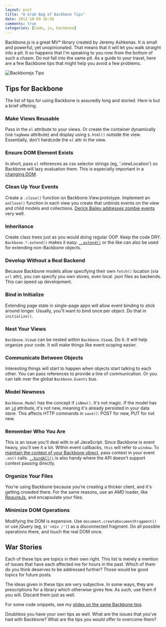 ```yaml
---
layout: post
title: "A Grab Bag of Backbone Tips"
date: 2012-10-09 16:56
comments: true
categories: [Code, js, backbone]
---
```


Backbone.js is a great MV* library created by Jeremy Ashkenas.  It is small and powerful, yet unopinionated.  That means that it will let you walk straight into a pit.  It so happens that I'm speaking to you now from the bottom of such a chasm.  Do not fall into the same pit.  As a guide to your travel, here are a few Backbone tips that might help you avoid a few problems.

![Backbonejs Tips](http://i.imgur.com/yXrC3.png)

<!--more-->

## Tips for Backbone

The list of tips for using Backbone is assuredly long and storied.  Here is but a brief offering.

### Make Views Reusable

Pass in the `el` attribute to your views.  Or create the container dynamically (via `tagName` attribute) and display using `$.html()` outside the view.  Essentially, don't hardcode the `el` attr in the view.

### Ensure DOM Element Exists

In short, pass `el` references as css selector strings (eg, '.viewLocation') so Backbone will lazy evaluation them.  This is especially important in a [changing DOM](http://rockycode.com/blog/backbone-views-dynamic-dom/).

### Clean Up Your Events

Create a `.close()` function on Backbone.View.prototype.  Implement an `onClose()` function in each view you create that unbinds events on the view and child models and collections.  [Derick Bailey addresses zombie events](http://lostechies.com/derickbailey/2011/09/15/zombies-run-managing-page-transitions-in-backbone-apps/) very well.

### Inheritance

Create class trees just as you would doing regular OOP.  Keep the code DRY.  `Backbone.*.extend()` makes it easy.  [`_.extend()`](http://underscorejs.org/#extend) or the like can also be used for extending non-Backbone objects.

### Develop Without a Real Backend

Because Backbone models allow specifying their own `fetch()` location (via `url` attr), you can specify you own stores, even local .json files as backends.  This can speed up development.

### Bind in Initialize

Extending page state in single-page apps will allow event binding to stick around longer.  Usually, you'll want to bind once per object.  Do that in `initialize()`.

### Nest Your Views

`Backbone.View`s can be nested within `Backbone.View`s.  Do it.  It will help organize your code.  It will make things like event scoping easier.

### Communicate Between Objects

Interesting things will start to happen when objects start talking to each other.  You can pass references to provide a line of communication.  Or you can talk over the global `Backbone.Events` bus.

### Model Newness

`Backbone.Model` has the concept if `isNew()`.  It's not magic.  If the model has an [`id`](http://backbonejs.org/#Model-idAttribute) attribute, it's not new, meaning it's already persisted in your data store.  This affects HTTP commands in `save()`: POST for new, PUT for not new.

### Remember Who You Are

This is an issue you'll deal with in all JavaScript.  Since Backbone is event heavy, you'll see it a lot.  Within event callbacks, `this` will refer to `window`.  To [maintain the context of your Backbone object](http://backbonejs.org/#FAQ-this), pass context in your event `.on()` calls.  [`_.bindAll()`](http://underscorejs.org/#bindAll) is also handy where the API doesn't support context passing directly.

### Organize Your Files

You're using Backbone because you're creating a thicker client, and it's getting crowded there.  For the same reasons, use an AMD loader, like [RequireJs](http://requirejs.org/docs/start.html), and encapsulate your files.

### Minimize DOM Operations

Modifying the DOM is expensive.  Use `document.createDocumentFragment()` or use jQuery (eg, `$('<div /')`) as a disconnected fragment.  Do all possible operations there, and touch the real DOM once.

## War Stories

Each of these tips are topics in their own right.  This list is merely a mention of issues that have each affected me for hours in the past.  Which of them do you think deserves to be addressed further?  Those would be good topics for future posts.

The ideas given in these tips are very subjective.  In some ways, they are prescriptions for a library which otherwise gives few.  As such, use them if you will.  Discard them just as well.

For some code snippets, see my [slides on the same Backbone tips](http://jaketrent.github.com/vertebrae-preso/).

Doubtless you have your own tips as well.  What are the issues that you've had with Backbone?  What are the tips you would offer to overcome them?
